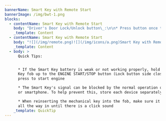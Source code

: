 ```yaml
---
bannerName: Smart Key with Remote Start
bannerImage: /img/bwt-1.png
blocks:
  - contentName: Smart Key with Remote Start
    body: "Driver's Door Lock/Unlock button\_:\n\n* Press button once to unlock\n  Driver's Door\n\n![](/img/handle_1.png)\n\n* Press again within 4 seconds tounlock All Doors\n* Press again to lock All Doors\n\nMechanical Key:\n\n1. Pull out door handle\n2. Remove door handle keyhole cover with Mechanical Key by pressing up into slot as shown\_![](/img/icons/b.png)\n3. Insert Mechanical Key\_![](/img/icons/c.png)\_and turn left to unlock Driver's Door. Turn left twice within 4 seconds to unlock all doors\n   ![](/img/handle_2.png)![](/img/handle_3.png)\n"
    _template: Content
  - contentName: Smart Key with Remote Start
    body: "![](/img/remote.png)![](/img/icons/a.png)Smart Key with Remote StartPress to lock All Doors\n![](/img/icons/b.png)Press to unlock Driver's Door. Press twice in 4 seconds to unlock All Doors and Liftgate\n![](/img/icons/c.png)Power Liftgate\\*:\_Press and hold for Power Liftgate to open automatically. Press again at any time to stop. Press and hold again to automatically close\nManual Liftgate\\*:\_Press and hold to unlock the Liftgate and then manually open\n![](/img/icons/d.png)Press and hold for more than a half-second for Panic Alarm. To turn off Alarm, press any button\n![](/img/icons/e.png)Press to release Mechanical Key\_\n![](/img/icons/g.png)Remote Start\\*:Lock the doors by pressing the door lock button\_\_within 32 feet distance from the vehicle. Within four (4) seconds of pressing the door lock button\_, press and hold the Remote Start button\_\_for more than two (2) seconds to start the vehicle. To stop the Remote Start operation, press the button again.\nIf driver does enter vehicle within ten minutes of starting the vehicle, the engine will automatically turn off\n"
    _template: Content
  - body: >
      Quick Tips:


      * If the Smart Key battery is weak or not working properly, hold the Smart
      Key fob up to the ENGINE START/STOP button (Lock button side closest) and
      press to start engine

      * The Smart Key's signal can be blocked by the normal operation of a cell
      or smartphone. To help prevent this, store each device separately

      * When reinserting the mechanical key into the fob, make sure it is pushed
      all the way in until there is a click sound
    _template: QuickTip
---
```


